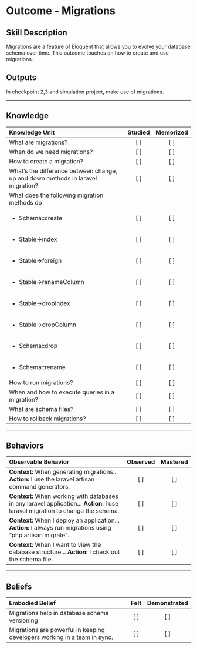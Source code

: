 # Outcome - Migrations

Skill Description
----------
Migrations are a feature of Eloquent that allows you to evolve your database schema over time. This outcome touches on how to create and use migrations.

Outputs
----------
In checkpoint 2,3 and simulation project, make use of migrations.


----------
## **Knowledge**


| Knowledge Unit   |      Studied      | Memorized |
|:-------------|:------------------:|:--------:|
| What are migrations? | [ ] | [ ]  |
| When do we need migrations? | [ ] | [ ]  |
| How to create a migration? | [ ] | [ ]  |
| What’s the difference between change, up and down methods in laravel migration? | [ ] | [ ]  |
| What does the following migration methods do  |||
| <ul><li>Schema::create | [ ] | [ ]  |
| <ul><li>$table->index | [ ] | [ ]  |
| <ul><li>$table->foreign | [ ] | [ ]  |
| <ul><li>$table->renameColumn | [ ] | [ ]  |
| <ul><li>$table->dropIndex | [ ] | [ ]  |
| <ul><li>$table->dropColumn | [ ] | [ ]  |
| <ul><li>Schema::drop | [ ] | [ ]  |
| <ul><li>Schema::rename | [ ] | [ ]  |
| How to run migrations? | [ ] | [ ]  |
| When and how to execute queries in a migration? | [ ] | [ ]  |
| What are schema files?| [ ] | [ ]  |
| How to rollback migrations? | [ ] | [ ]  |


----------


## **Behaviors**


| Observable Behavior   |      Observed      | Mastered |
|:-------------|:------------------:|:--------:|
| **Context:** When generating migrations... **Action:**  I use the laravel artisan command generators.| [ ] | [ ]  |
| **Context:** When working with databases in any laravel application... **Action:**  I use laravel migration to change the schema.| [ ] | [ ]  |
| **Context:** When I deploy an application... **Action:**  I always run migrations using “php artisan migrate”.| [ ] | [ ]  |
| **Context:** When I want to view the database structure... **Action:**  I check out the schema file.| [ ] | [ ]  |



----------


## **Beliefs**


| Embodied Belief   |      Felt      | Demonstrated |
|:-------------|:------------------:|:--------:|
| Migrations help in database schema versioning | [ ] | [ ]  |
| Migrations are powerful in keeping developers working in a team in sync. | [ ] | [ ]  |
